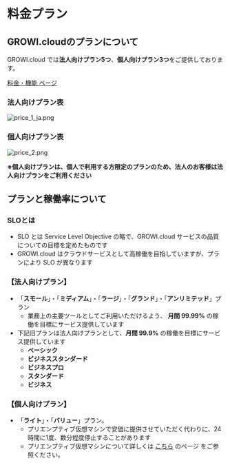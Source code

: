 # 料金プラン

## GROWI.cloudのプランについて

GROWI.cloud では**法人向けプラン5つ**、**個人向けプラン3つ**をご提供しております。

[料金・機能 ページ](https://growi.cloud/price-and-features)

### 法人向けプラン表<br>

<img :src="$withBase('/assets/images/ja/price_1_ja.png')" alt="price_1_ja.png">

### 個人向けプラン表<br>

<img :src="$withBase('/assets/images/ja/price_2.png')" alt="price_2.png">

**※個人向けプランは、個人で利用する方限定のプランのため、法人のお客様は法人向けプランをご利用ください**  

## プランと稼働率について

### SLOとは

- SLO とは Service Level Objective の略で、GROWI.cloud サービスの品質についての目標を定めたものです
- GROWI.cloud はクラウドサービスとして高稼働を目指していますが、プランにより SLO が異なります

### 【法人向けプラン】

- 「**スモール**」・「**ミディアム**」・「**ラージ**」・「**グランド**」・「**アンリミテッド**」プラン
  - 業務上の主要ツールとしてご利用いただけるよう、 **月間 99.99%** の稼働を目標にサービス提供しています
- 下記旧プランは法人向けプランとして、**月間 99.9%** の稼働を目標にサービス提供しています
  - **ベーシック**
  - **ビジネススタンダード**
  - **ビジネスプロ**
  - **スタンダード**
  - **ビジネス**

### 【個人向けプラン】

- 「**ライト**」・「**バリュー**」プラン。
  - プリエンプティブ仮想マシンで安価に提供させていただく代わりに、24時間に1度、数分程度停止することがあります
  - プリエンプティブ仮想マシンについて詳しくは [こちら](https://cloud.google.com/preemptible-vms/?hl=ja) のページ をご参照ください。
